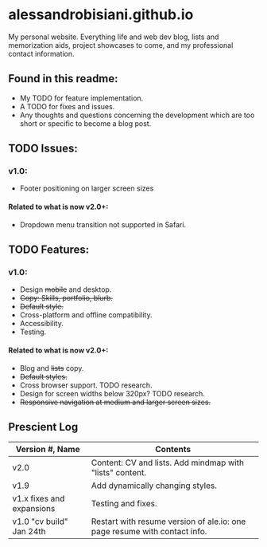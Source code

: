 # alessandrobisiani.github.io

My personal website. Everything life and web dev blog, lists and 
memorization aids, project showcases to come, and my professional 
contact information.

## Found in this readme:
* My TODO for feature implementation.
* A TODO for fixes and issues.
* Any thoughts and questions concerning the development 
    which are too short or specific to become a blog post.
 

## TODO Issues:
### v1.0:
* Footer positioning  on larger screen sizes

#### Related to what is now v2.0+:
* Dropdown menu transition not supported in Safari.


## TODO Features:
### v1.0:
* Design ~~mobile~~ and desktop.
* ~~Copy: Skills, portfolio, blurb.~~
* ~~Default style.~~
* Cross-platform and offline compatibility.
* Accessibility.
* Testing.

#### Related to what is now v2.0+:
* Blog and ~~lists~~ copy.
* ~~Default styles.~~
* Cross browser support. TODO research.
* Design for screen widths below 320px? TODO research.
* ~~Responsive navigation at medium and larger screen sizes.~~


## Prescient Log
Version #, Name| Contents
----------------------- | -----------------------
v2.0 | Content: CV and lists. Add mindmap  with "lists" content.
v1.9 | Add dynamically changing styles.
v1.x fixes and expansions | Testing and fixes.
v1.0 "cv build" Jan 24th | Restart with resume version of ale.io: one page resume with contact info.